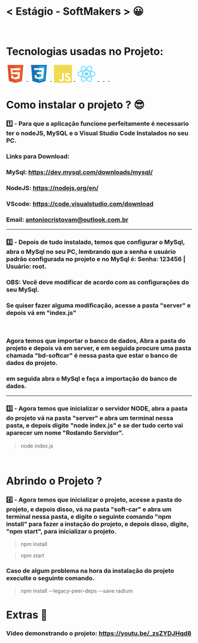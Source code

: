 # < Estágio - SoftMakers > 😀

<img src="https://github.com/antoniocristovam/desafio-estagio/blob/main/soft-car/src/assets/img/logo_essa_git.png?raw=true" alt="">

# Tecnologias usadas no Projeto:

<img width="50px" src="https://raw.githubusercontent.com/devicons/devicon/master/icons/html5/html5-original.svg" alt=""> -
<img width="50px" src="https://raw.githubusercontent.com/devicons/devicon/master/icons/css3/css3-original.svg" alt=""> -
<img width="50px" src="https://raw.githubusercontent.com/devicons/devicon/master/icons/javascript/javascript-plain.svg" alt=""> -
<img width="50px" src="https://raw.githubusercontent.com/devicons/devicon/master/icons/react/react-original.svg" alt=""> -
<img width="100px" src="https://www.vectorlogo.zone/logos/mysql/mysql-official.svg" alt=""> -
<img width="50px" src="https://cdn-icons-png.flaticon.com/512/5968/5968322.png" alt=""> -

# Como instalar o projeto ? 😎

### 1️⃣ - Para que a aplicação funcione perfeitamente é necessario ter o nodeJS, MySQL e o Visual Studio Code Instalados no seu PC.

### Links para Download:

### MySql: https://dev.mysql.com/downloads/mysql/
### NodeJS: https://nodejs.org/en/
### VScode: https://code.visualstudio.com/download
### Email: antoniocristovam@outlook.com.br

<hr>

### 2️⃣ - Depois de tudo instalado, temos que configurar o MySql, abra o MySql no seu PC, lembrando que a senha e usuário padrão configurada no projeto e no MySql é: Senha: 123456 | Usuário: root. 
### OBS: Você deve modificar de acordo com as configurações do seu MySql.

### Se quiser fazer alguma modificação, acesse a pasta "server" e depois vá em "index.js"

<img width="300px" src="https://uploaddeimagens.com.br/images/004/072/260/full/code.png?1666445711" alt="">

### Agora temos que importar o banco de dados, Abra a pasta do projeto e depois vá em server, e em seguida procure uma pasta chamada "bd-softcar" é nessa pasta que estar o banco de dados do projeto. 
### em seguida abra o MySql e faça a importação do banco de dados.

<hr>

### 3️⃣ - Agora temos que inicializar o servidor NODE, abra a pasta do projeto vá na pasta "server" e abra um terminal nessa pasta, e depois digite "node index.js" e se der tudo certo vai aparecer um nome "Rodando Servidor".
> node index.js

<img src="https://i.postimg.cc/sxJVNpXD/proje.png" alt="">

# Abrindo o Projeto ?

### 4️⃣ - Agora temos que inicializar o projeto, acesse a pasta do projeto, e depois disso, vá na pasta "soft-car" e abra um terminal nessa pasta, e digite o seguinte comando "npm install" para fazer a instação do projeto, e depois disso, digite, "npm start", para inicializar o projeto.
> npm install 

> npm start
### Caso de algum problema na hora da instalação do projeto execulte o seguinte comando.
> npm install --legacy-peer-deps --save radium


# Extras 🥱

### Vídeo demonstrando o projeto: https://youtu.be/_zsZYDJHqd8

<img src="https://i.postimg.cc/4NBC7916/img1.png" alt="">
